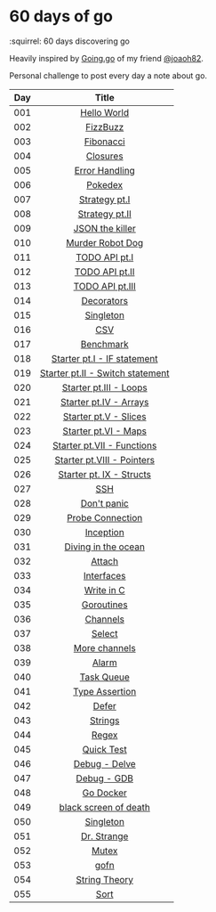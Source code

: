 # 60 days of go
:squirrel: 60 days discovering go

Heavily inspired by [Going.go](https://goinggo.io/) of my friend [@joaoh82](https://github.com/joaoh82).

Personal challenge to post every day a note about go.

| Day | Title      |
| --- |:----------:|
| 001 | [Hello World](day01/)|
| 002 | [FizzBuzz](day02/)|
| 003 | [Fibonacci](day03/)|
| 004 | [Closures](day04/)|
| 005 | [Error Handling](day05/)|
| 006 | [Pokedex](day06/)|
| 007 | [Strategy pt.I](day07/)|
| 008 | [Strategy pt.II](day08/)|
| 009 | [JSON the killer](day09/)|
| 010 | [Murder Robot Dog](day10/)|
| 011 | [TODO API pt.I](day11/)|
| 012 | [TODO API pt.II](day12/)|
| 013 | [TODO API pt.III](day13/)|
| 014 | [Decorators](day14/)|
| 015 | [Singleton](day15/)|
| 016 | [CSV](day16/)|
| 017 | [Benchmark](day17/)|
| 018 | [Starter pt.I - IF statement](day18/)|
| 019 | [Starter pt.II - Switch statement](day19/)|
| 020 | [Starter pt.III - Loops](day20/)|
| 021 | [Starter pt.IV - Arrays](day21/)|
| 022 | [Starter pt.V - Slices](day22/)|
| 023 | [Starter pt.VI - Maps](day23/)|
| 024 | [Starter pt.VII - Functions](day24/)|
| 025 | [Starter pt.VIII - Pointers](day25/)|
| 026 | [Starter pt. IX - Structs](day26/)|
| 027 | [SSH](day27/)|
| 028 | [Don't panic](day28/)|
| 029 | [Probe Connection](day29/)|
| 030 | [Inception](day30/)|
| 031 | [Diving in the ocean](day31/)
| 032 | [Attach](day32/)
| 033 | [Interfaces](day33/)
| 034 | [Write in C](day34/)
| 035 | [Goroutines](day35/)
| 036 | [Channels](day36/)
| 037 | [Select](day37/)
| 038 | [More channels](day38/)
| 039 | [Alarm](day39/)
| 040 | [Task Queue](day40/)
| 041 | [Type Assertion](day41/)
| 042 | [Defer](day42/)
| 043 | [Strings](day43/)
| 044 | [Regex](day44/)
| 045 | [Quick Test](day45/)
| 046 | [Debug - Delve](day46/)
| 047 | [Debug - GDB](day47/)
| 048 | [Go Docker](day48/)
| 049 | [black screen of death](day49/)
| 050 | [Singleton](day50/)
| 051 | [Dr. Strange](day51/)
| 052 | [Mutex](day52/)
| 053 | [gofn](day53/)
| 054 | [String Theory](day54/)
| 055 | [Sort](day55/)
